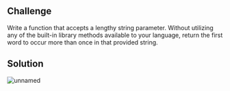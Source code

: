 ## Challenge 
Write a function that accepts a lengthy string parameter.
Without utilizing any of the built-in library methods available to your language, return the first word to occur more than once in that provided string.

## Solution

![unnamed](https://user-images.githubusercontent.com/34176171/40699201-e2f0ce1a-6387-11e8-98ce-fef9c1396f2d.jpg)
